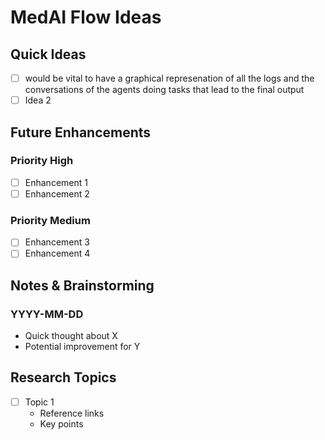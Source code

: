 # MedAI Flow Ideas

## Quick Ideas
- [ ] would be vital to have a graphical represenation of all the logs and the conversations of the agents doing tasks that lead to the final output
- [ ] Idea 2

## Future Enhancements
### Priority High
- [ ] Enhancement 1
- [ ] Enhancement 2

### Priority Medium
- [ ] Enhancement 3
- [ ] Enhancement 4

## Notes & Brainstorming
### YYYY-MM-DD
- Quick thought about X
- Potential improvement for Y

## Research Topics
- [ ] Topic 1
  - Reference links
  - Key points